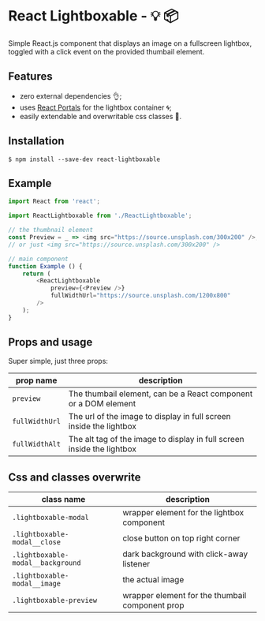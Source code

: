 # React Lightboxable - :bulb: :package:
Simple React.js component that displays an image on a fullscreen lightbox, toggled with a click event on the provided thumbail element.

## Features
* zero external dependencies :ok_hand:;
* uses [React Portals](https://reactjs.org/docs/portals.html) for the lightbox container :cyclone:;
* easily extendable and overwritable css classes :art:.

## Installation
```shell
$ npm install --save-dev react-lightboxable
```

## Example
```javascript
import React from 'react';

import ReactLightboxable from './ReactLightboxable';

// the thumbnail element
const Preview = _ => <img src="https://source.unsplash.com/300x200" />;
// or just <img src="https://source.unsplash.com/300x200" />

// main component
function Example () {
    return (
        <ReactLightboxable
            preview={<Preview />}
            fullWidthUrl="https://source.unsplash.com/1200x800"
        />
    );
}
```

## Props and usage
Super simple, just three props:

| prop name | description |
|---|---|
| `preview` | The thumbail element, can be a React component or a DOM element |
| `fullWidthUrl` | The url of the image to display in full screen inside the lightbox |
| `fullWidthAlt` | The alt tag of the image to display in full screen inside the lightbox |


## Css and classes overwrite
| class name | description |
|---|---|
| `.lightboxable-modal` | wrapper element for the lightbox component |
| `.lightboxable-modal__close` | close button on top right corner |
| `.lightboxable-modal__background` | dark background with click-away listener |
| `.lightboxable-modal__image` | the actual image |
| `.lightboxable-preview` | wrapper element for the thumbail component prop |